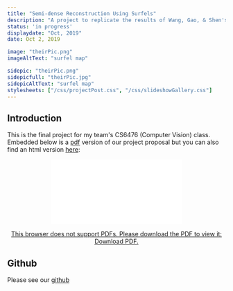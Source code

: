 ```yaml
---
title: "Semi-dense Reconstruction Using Surfels"
description: "A project to replicate the results of Wang, Gao, & Shen's 2019 ICRA paper (image credit to their paper)"
status: 'in progress'
displaydate: "Oct, 2019"
date: Oct 2, 2019

image: "theirPic.png"
imageAltText: "surfel map"

sidepic: "theirPic.png"
sidepicfull: "theirPic.jpg"
sidepicAltText: "surfel map"
stylesheets: ["/css/projectPost.css", "/css/slideshowGallery.css"]
---
```


## Introduction
This is the final project for my team's CS6476 (Computer Vision) class.  Embedded below is a [pdf](proposal.pdf) version of our project proposal but you can also find an html version [here](proposal.html):

<div style="margin:0 auto;text-align: center; grid-area: lower;">
    <a href="proposal.pdf">
        <object width="80%" height="700px" data="proposal.pdf">
            <embed src="proposal.pdf">
                <p>This browser does not support PDFs. Please download the PDF to view it: <a href="proposal.pdf">Download PDF</a>.</p>
            </embed>
        </object>
    </a>
</div>

## Github
Please see our [github](https://github.com/Alexma3312/Dense-Mapping)